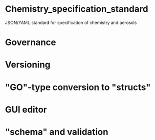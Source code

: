 # Chemistry_specification_standard
JSON/YAML standard for specification of chemistry and aerosols

# Governance

# Versioning

# "GO"-type conversion to "structs"

# GUI editor

# "schema" and validation

